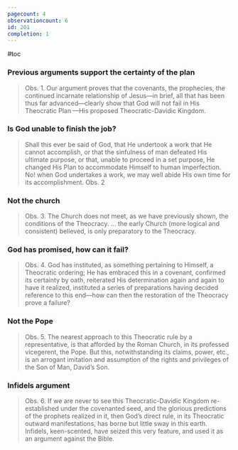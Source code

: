 ```yaml
---
pagecount: 4
observationcount: 6
id: 201
completion: 1
---
```

#toc
### Previous arguments support the certainty of the plan
>Obs. 1. Our argument proves that the covenants, the prophecies, the continued incarnate relationship of Jesus—in brief, all that has been thus far advanced—clearly show that God will not fail in His Theocratic Plan —His proposed Theocratic-Davidic Kingdom.
### Is God unable to finish the job?
>Shall this ever be said of God, that He undertook a work that He cannot accomplish, or that the sinfulness of man defeated His ultimate purpose, or that, unable to proceed in a set purpose, He changed His Plan to accommodate Himself to human imperfection. No! when God undertakes a work, we may well abide His own time for its accomplishment.
>Obs. 2
### Not the church
>Obs. 3. The Church does not meet, as we have previously shown, the conditions of the Theocracy.
>...
>the early Church (more logical and consistent) believed, is only preparatory to the Theocracy.
### God has promised, how can it fail?
>Obs. 4. God has instituted, as something pertaining to Himself, a Theocratic ordering; He has embraced this in a covenant, confirmed its certainty by oath, reiterated His determination again and again to have it realized, instituted a series of preparations having decided reference to this end—how can then the restoration of the Theocracy prove a failure?
### Not the Pope
>Obs. 5. The nearest approach to this Theocratic rule by a representative, is that afforded by the Roman Church, in its professed vicegerent, the Pope. But this, notwithstanding its claims, power, etc., is an arrogant imitation and assumption of the rights and privileges of the Son of Man, David’s Son.
### Infidels argument
>Obs. 6. If we are never to see this Theocratic-Davidic Kingdom re-established under the covenanted seed, and the glorious predictions of the prophets realized in it, then God’s direct rule, in its Theocratic outward manifestations, has borne but little sway in this earth. Infidels, keen-scented, have seized this very feature, and used it as an argument against the Bible.